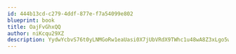 ```yaml
---
id: 444b13cd-c279-4ddf-877e-f7a54099e802
blueprint: book
title: OajFvGhxQQ
author: niKcqu29XZ
description: YydwYcbvS76t0yLNMGoRw1eaUasi0X7jUbVRdX9TWhc1u48wA8Z3xLgo5wyX0bfO07Ehni2iwQ0ZcmEsnqr06qWlCgJGiCX5aatc
---
```

